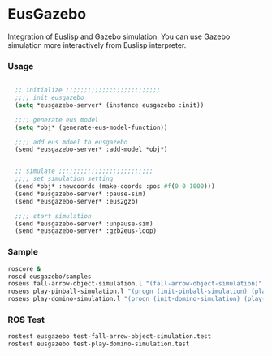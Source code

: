 # EusGazebo

Integration of Euslisp and Gazebo simulation.
You can use Gazebo simulation more interactively from Euslisp interpreter.

### Usage
```lisp

  ;; initialize ;;;;;;;;;;;;;;;;;;;;;;;;;;
  ;;;; init eusgazebo
  (setq *eusgazebo-server* (instance eusgazebo :init))

  ;;;; generate eus model
  (setq *obj* (generate-eus-model-function))

  ;;;; add eus mdoel to eusgazebo
  (send *eusgazebo-server* :add-model *obj*)


  ;; simulate ;;;;;;;;;;;;;;;;;;;;;;;;;;
  ;;;; set simulation setting
  (send *obj* :newcoords (make-coords :pos #f(0 0 1000)))
  (send *eusgazebo-server* :pause-sim)
  (send *eusgazebo-server* :eus2gzb)

  ;;;; start simulation
  (send *eusgazebo-server* :unpause-sim)
  (send *eusgazebo-server* :gzb2eus-loop)

```

### Sample
```bash
roscore &
roscd eusgazebo/samples
roseus fall-arrow-object-simulation.l "(fall-arrow-object-simulation)"
roseus play-pinball-simulation.l "(progn (init-pinball-simulation) (play-pinball-simulation))"
roseus play-domino-simulation.l "(progn (init-domino-simulation) (play-domino-simulation))"
```

### ROS Test
```bash
rostest eusgazebo test-fall-arrow-object-simulation.test
rostest eusgazebo test-play-domino-simulation.test
```

